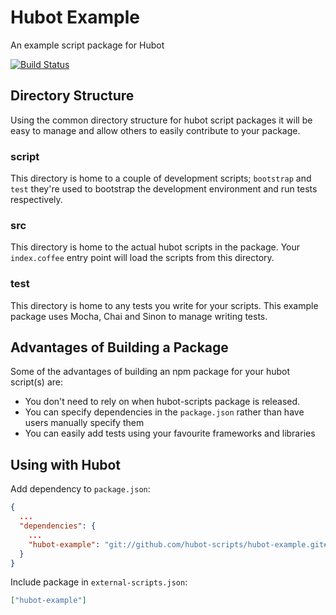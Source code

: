 # Hubot Example

An example script package for Hubot

[![Build Status](https://travis-ci.org/hubot-scripts/hubot-example.png)](https://travis-ci.org/hubot-scripts/hubot-example)

## Directory Structure

Using the common directory structure for hubot script packages it will be easy
to manage and allow others to easily contribute to your package.

### script

This directory is home to a couple of development scripts; `bootstrap` and `test`
they're used to bootstrap the development environment and run tests
respectively.

### src

This directory is home to the actual hubot scripts in the package. Your
`index.coffee` entry point will load the scripts from this directory.

### test

This directory is home to any tests you write for your scripts. This example
package uses Mocha, Chai and Sinon to manage writing tests.

## Advantages of Building a Package

Some of the advantages of building an npm package for your hubot script(s) are:

* You don't need to rely on when hubot-scripts package is released.
* You can specify dependencies in the `package.json` rather than have users
  manually specify them
* You can easily add tests using your favourite frameworks and libraries

## Using with Hubot

Add dependency to `package.json`:
```json
{
  ...
  "dependencies": {
    ...
    "hubot-example": "git://github.com/hubot-scripts/hubot-example.git#master"
  }
}
```

Include package in `external-scripts.json`:
```json
["hubot-example"]
```
